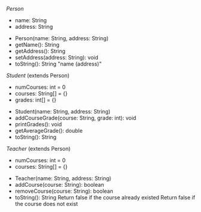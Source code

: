 *Person*
- name: String
- address: String

+ Person(name: String, address: String)
+ getName(): String
+ getAddress(): String
+ setAddress(address: String): void
+ toString(): String
"name (address)"

*Student* (extends Person)
- numCourses: int = 0
- courses: String[] = {}
- grades: int[] = {}

+ Student(name: String, address: String)
+ addCourseGrade(course: String, grade: int): void
+ printGrades(): void
+ getAverageGrade(): double
+ toString(): String

*Teacher* (extends Person)
- numCourses: int = 0
- courses: String[] = {}

+ Teacher(name: String, address: String)
+ addCourse(course: String): boolean
+ removeCourse(course: String): boolean
+ toString(): String
Return false if the course already existed
Return false if the course does not exist
